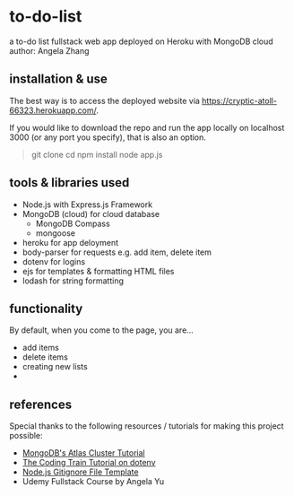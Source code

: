 # to-do-list
a to-do list fullstack web app deployed on Heroku with MongoDB cloud
author: Angela Zhang

## installation & use
The best way is to access the deployed website via https://cryptic-atoll-66323.herokuapp.com/.

If you would like to download the repo and run the app locally on localhost 3000 (or any port you specify), that is also an option.

> git clone <githubRepoLink>
> cd <repoFolder>
> npm install
> node app.js

## tools & libraries used
* Node.js with Express.js Framework
* MongoDB (cloud) for cloud database
    * MongoDB Compass
    * mongoose
* heroku for app deloyment
* body-parser for requests e.g. add item, delete item
* dotenv for logins
* ejs for templates & formatting HTML files
* lodash for string formatting

## functionality
By default, when you come to the page, you are...

* add items
* delete items
* creating new lists
* 

## 

## references
Special thanks to the following resources / tutorials for making this project possible:
* [MongoDB's Atlas Cluster Tutorial](https://www.youtube.com/watch?v=rPqRyYJmx2g&ab_channel=MongoDB)
* [The Coding Train Tutorial on dotenv](https://www.youtube.com/watch?v=17UVejOw3zA&t=72s&ab_channel=TheCodingTrain)
* [Node.js Gitignore File Template](https://github.com/github/gitignore/blob/master/Node.gitignore)
* Udemy Fullstack Course by Angela Yu